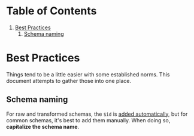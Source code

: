 
# Table of Contents

1.  [Best Practices](#best-practices)
    1.  [Schema naming](#schema-naming)



# Best Practices

Things tend to be a little easier with some established norms. This document
attempts to gather those into one place.


## Schema naming

For raw and transformed schemas, the `$id` is [added automatically](transformation-process.md#automatic-id), but for
common schemas, it's best to add them manually. When doing so, **capitalize the
schema name**.

